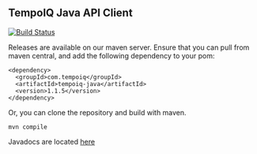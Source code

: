## TempoIQ Java API Client

[![Build Status](https://travis-ci.org/tempoiq/tempoiq-java.png)](https://travis-ci.org/tempoiq/tempoiq-java)

Releases are available on our maven server. Ensure that you can pull from maven central,
and add the following dependency to your pom:

    <dependency>
      <groupId>com.tempoiq</groupId>
      <artifactId>tempoiq-java</artifactId>
      <version>1.1.5</version>
    </dependency>

Or, you can clone the repository and build with maven.

    mvn compile

Javadocs are located [here](http://tempoiq.github.com/tempoiq-java/javadocs/1.1.2/)
